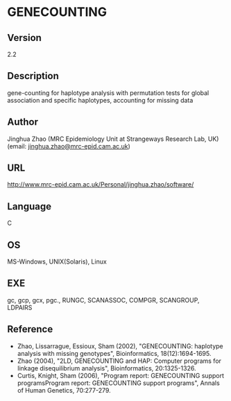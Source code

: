 # GENECOUNTING

## Version
2.2

## Description
gene-counting for haplotype analysis with permutation tests for global association and specific haplotypes, accounting for missing data

## Author
Jinghua Zhao (MRC Epidemiology Unit at Strangeways Research Lab, UK) (email: jinghua.zhao@mrc-epid.cam.ac.uk)

## URL
http://www.mrc-epid.cam.ac.uk/Personal/jinghua.zhao/software/

## Language
C

## OS
MS-Windows, UNIX(Solaris), Linux

## EXE
gc, gcp, gcx, pgc., RUNGC, SCANASSOC, COMPGR, SCANGROUP, LDPAIRS

## Reference
* Zhao, Lissarrague, Essioux, Sham (2002), "GENECOUNTING: haplotype analysis with missing genotypes", Bioinformatics, 18(12):1694-1695.
* Zhao (2004), "2LD, GENECOUNTING and HAP: Computer programs for linkage disequilibrium analysis", Bioinformatics, 20:1325-1326.
* Curtis, Knight, Sham (2006), "Program report: GENECOUNTING support programsProgram report: GENECOUNTING support programs", Annals of Human Genetics, 70:277-279.